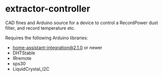 # extractor-controller

CAD fines and Arduino source for a device to control a RecordPower dust filter, and record temperature etc.

Requires the following Arduino libraries:

 * home-assistant-integration@2.1.0 or newer
 * DHTStable
 * IRremote
 * sps30
 * LiquidCrystal\_I2C
